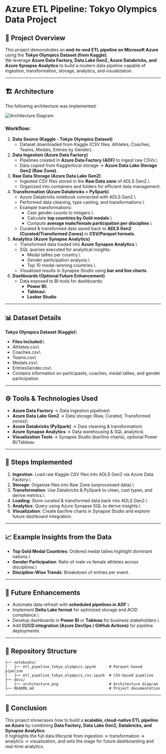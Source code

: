 # Azure ETL Pipeline: Tokyo Olympics Data Project

## 📌 Project Overview

This project demonstrates an **end-to-end ETL pipeline on Microsoft
Azure** using the **Tokyo Olympics Dataset (from Kaggle)**.\
We leverage **Azure Data Factory, Data Lake Gen2, Azure Databricks, and
Azure Synapse Analytics** to build a modern data pipeline capable of
ingestion, transformation, storage, analytics, and visualization.

------------------------------------------------------------------------

## 🏗 Architecture

The following architecture was implemented:

![Architecture Diagram](./313a9ea2-c947-4484-99b3-815c31681e89.png)

### Workflow:

1.  **Data Source (Kaggle - Tokyo Olympics Dataset)**
    -   Dataset downloaded from Kaggle (CSV files: Athletes, Coaches,
        Teams, Medals, Entries by Gender).
2.  **Data Ingestion (Azure Data Factory)**
    -   Pipelines created in **Azure Data Factory (ADF)** to ingest raw
        CSVs.\
    -   Data copied from Kaggle/local storage → **Azure Data Lake
        Storage Gen2 (Raw Zone)**.
3.  **Raw Data Storage (Azure Data Lake Gen2)**
    -   Ingested CSV files stored in the **Raw Data zone** of ADLS
        Gen2.\
    -   Organized into containers and folders for efficient data
        management.
4.  **Transformation (Azure Databricks + PySpark)**
    -   Azure Databricks notebook connected with ADLS Gen2.\
    -   Performed data cleaning, type casting, and transformations.\
    -   Example transformations:
        -   Cast gender counts to integers.\
        -   Calculate **top countries by Gold medals**.\
        -   Compute **average male/female participation per
            discipline**.\
    -   Curated & transformed data saved back to **ADLS Gen2
        (Curated/Transformed Zones)** in **CSV/Parquet formats**.
5.  **Analytics (Azure Synapse Analytics)**
    -   Transformed data loaded into **Azure Synapse Analytics**.\
    -   SQL queries executed for analytical insights:
        -   Medal tallies per country.\
        -   Gender participation analysis.\
        -   Top 10 medal-winning countries.\
    -   Visualized results in Synapse Studio using **bar and line
        charts**.
6.  **Dashboards (Optional Future Enhancement)**
    -   Data exposed to BI tools for dashboards:
        -   **Power BI**\
        -   **Tableau**\
        -   **Looker Studio**

------------------------------------------------------------------------

## 📊 Dataset Details

**Tokyo Olympics Dataset (Kaggle)**\
- **Files Included**:\
- Athletes.csv\
- Coaches.csv\
- Teams.csv\
- Medals.csv\
- EntriesGender.csv\
- Contains information on participants, coaches, medal tallies, and
gender participation.

------------------------------------------------------------------------

## ⚙️ Tools & Technologies Used

-   **Azure Data Factory** → Data ingestion pipelines\
-   **Azure Data Lake Gen2** → Data storage (Raw, Curated, Transformed
    zones)\
-   **Azure Databricks (PySpark)** → Data cleaning & transformation\
-   **Azure Synapse Analytics** → Data warehousing & SQL analytics\
-   **Visualization Tools** → Synapse Studio (bar/line charts), optional
    Power BI/Tableau

------------------------------------------------------------------------

## 🚀 Steps Implemented

1.  **Ingestion**: Load raw Kaggle CSV files into ADLS Gen2 via Azure
    Data Factory.\
2.  **Storage**: Organize files into Raw Zone (unprocessed data).\
3.  **Transformation**: Use Databricks & PySpark to clean, cast types,
    and derive metrics.\
4.  **Loading**: Store curated & transformed data back into ADLS Gen2.\
5.  **Analytics**: Query using Azure Synapse SQL to derive insights.\
6.  **Visualization**: Create bar/line charts in Synapse Studio and
    explore future dashboard integration.

------------------------------------------------------------------------

## 📈 Example Insights from the Data

-   **Top Gold Medal Countries**: Ordered medal tallies highlight
    dominant nations.\
-   **Gender Participation**: Ratio of male vs female athletes across
    disciplines.\
-   **Discipline-Wise Trends**: Breakdown of entries per event.

------------------------------------------------------------------------

## 🔮 Future Enhancements

-   Automate data refresh with **scheduled pipelines in ADF**.\
-   Implement **Delta Lake format** for optimized storage and ACID
    compliance.\
-   Develop dashboards in **Power BI** or **Tableau** for business
    stakeholders.\
-   Add **CI/CD integration (Azure DevOps / GitHub Actions)** for
    pipeline deployments.

------------------------------------------------------------------------

## 📂 Repository Structure

    ├── notebooks/  
    │   ├── etl_pipeline_tokyo_olympics.ipynb      # Parquet-based pipeline  
    │   ├── etl_pipeline_tokyo_olympics_csv.ipynb  # CSV-based pipeline  
    ├── docs/  
    │   ├── architecture.png                       # Architecture diagram  
    ├── README.md                                  # Project documentation  

------------------------------------------------------------------------

## 🙌 Conclusion

This project showcases how to build a **scalable, cloud-native ETL
pipeline on Azure** by combining **Data Factory, Data Lake Gen2,
Databricks, and Synapse Analytics**.\
It highlights the full data lifecycle from ingestion → transformation →
analytics → visualization, and sets the stage for future dashboarding
and real-time analytics.
